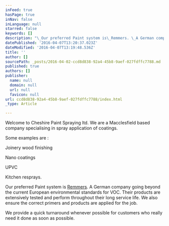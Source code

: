 ```yaml
---
inFeed: true
hasPage: true
inNav: false
inLanguage: null
starred: false
keywords: []
description: "\_Our preferred Paint system is\_Remmers. \_A German company going beyond the current environmental standards. \_Their products are extensively tested and perform throughout their long service life."
datePublished: '2016-04-07T13:20:37.023Z'
dateModified: '2016-04-07T13:19:48.536Z'
title: ''
author: []
sourcePath: _posts/2016-04-02-ccd8d838-92a4-45b8-9aef-027fdffc7788.md
published: true
authors: []
publisher:
  name: null
  domain: null
  url: null
  favicon: null
url: ccd8d838-92a4-45b8-9aef-027fdffc7788/index.html
_type: Article

---
```

Welcome to Cheshire Paint Spraying ltd. We are a Macclesfield based company specialising in spray application of coatings. 

Some examples are :

Joinery wood finishing 

Nano coatings

UPVC  

Kitchen resprays.

Our preferred Paint system is [Remmers][0].  A German company going beyond the current European environmental standards for VOC.  Their products are extensively tested and perform throughout their long service life.  We also ensure the correct primers and products are applied for the job.

We provide a quick turnaround whenever possible for customers who really need it done as soon as possible.


[0]: http://www.remmers.co.uk/Environmental-Protection.90.0.html